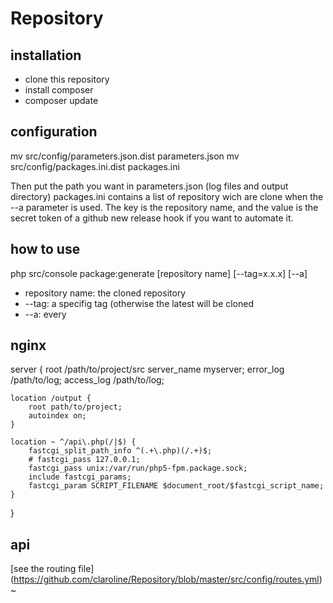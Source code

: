 # Repository

## installation
- clone this repository
- install composer
- composer update

## configuration
mv src/config/parameters.json.dist parameters.json
mv src/config/packages.ini.dist packages.ini

Then put the path you want in parameters.json (log files and output directory)
packages.ini contains a list of repository wich are clone when the --a parameter is used.
The key is the repository name, and the value is the secret token of a github new release hook if you want to automate it.

## how to use
php src/console package:generate [repository name] [--tag=x.x.x] [--a]

- repository name: the cloned repository
- --tag: a specifig tag (otherwise the latest will be cloned
- --a: every


## nginx
server {
    root /path/to/project/src
    server_name myserver;
    error_log /path/to/log;
    access_log /path/to/log;

    location /output {
        root path/to/project;
        autoindex on;
    }

    location ~ ^/api\.php(/|$) {
        fastcgi_split_path_info ^(.+\.php)(/.+)$;
        # fastcgi_pass 127.0.0.1;
        fastcgi_pass unix:/var/run/php5-fpm.package.sock;
        include fastcgi_params;
        fastcgi_param SCRIPT_FILENAME $document_root/$fastcgi_script_name;
    }
}

## api
  [see the routing file] (https://github.com/claroline/Repository/blob/master/src/config/routes.yml)
~               
